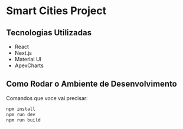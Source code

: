 # Smart Cities Project

## Tecnologias Utilizadas

- React
- Next.js
- Material UI
- ApexCharts

## Como Rodar o Ambiente de Desenvolvimento

Comandos que voce vai precisar:

```bash
npm install
npm run dev
npm run build
```